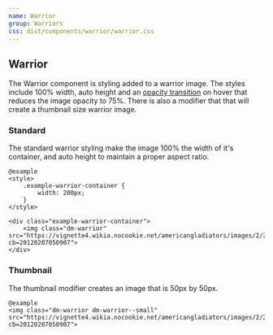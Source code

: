 ```yaml
---
name: Warrior
group: Warriors
css: dist/components/warrior/warrior.css
---
```


## Warrior

The Warrior component is styling added to a warrior image. The styles include 100% width, auto height
and an [opacity transition](/scss-mixins) on hover that reduces the image opacity to 75%. There is 
also a modifier that that will create a thumbnail size warrior image.

### Standard

The standard warrior styling make the image 100% the width of it's container, and auto height to 
maintain a proper aspect ratio.

    @example
    <style>
        .example-warrior-container {
            width: 200px;
        }
    </style>
    
    <div class="example-warrior-container">
        <img class="dm-warrior" src="https://vignette4.wikia.nocookie.net/americangladiators/images/2/20/Nitro.jpg/revision/latest?cb=20120207050907">
    </div>
    
    
### Thumbnail

The thumbnail modifier creates an image that is 50px by 50px. 

    @example
    <img class="dm-warrior dm-warrior--small" src="https://vignette4.wikia.nocookie.net/americangladiators/images/2/20/Nitro.jpg/revision/latest?cb=20120207050907">